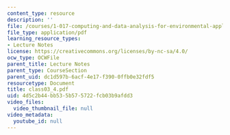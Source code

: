 ```yaml
---
content_type: resource
description: ''
file: /courses/1-017-computing-and-data-analysis-for-environmental-applications-fall-2003/4d5c2b44bb535b575722fcb03b9afdd3_class03_4.pdf
file_type: application/pdf
learning_resource_types:
- Lecture Notes
license: https://creativecommons.org/licenses/by-nc-sa/4.0/
ocw_type: OCWFile
parent_title: Lecture Notes
parent_type: CourseSection
parent_uid: dc1d597b-6acf-4e17-f390-0ffb0e32fdf5
resourcetype: Document
title: class03_4.pdf
uid: 4d5c2b44-bb53-5b57-5722-fcb03b9afdd3
video_files:
  video_thumbnail_file: null
video_metadata:
  youtube_id: null
---
```

